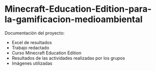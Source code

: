 # Minecraft-Education-Edition-para-la-gamificacion-medioambiental
Documentación del proyecto:
- Excel de resultados
- Trabajo redactado
- Curso Minecraft Education Edition
- Resultados de las actividades realizadas por los grupos
- Imágenes utilizadas

